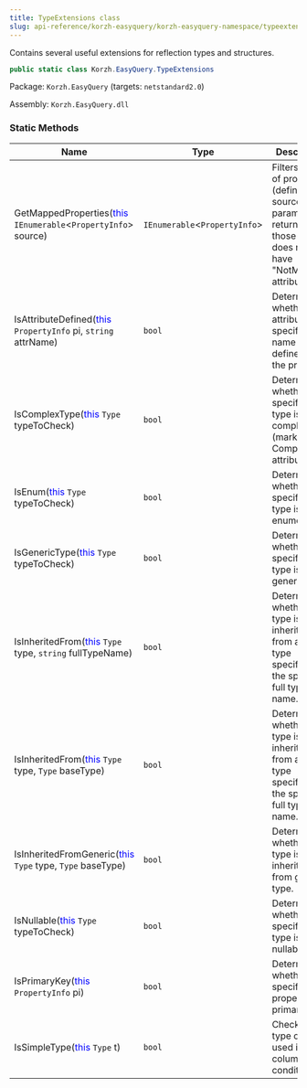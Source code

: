 ```yaml
---
title: TypeExtensions class
slug: api-reference/korzh-easyquery/korzh-easyquery-namespace/typeextensions-class
---
```


Contains several useful extensions for reflection types and structures.
```csharp
public static class Korzh.EasyQuery.TypeExtensions

```
Package: `Korzh.EasyQuery` (targets: `netstandard2.0`)

Assembly: `Korzh.EasyQuery.dll`

### Static Methods

| Name | Type | Description | 
| --- | --- | --- | 
| GetMappedProperties(<span style='color: blue'>this</span> `IEnumerable`&lt;`PropertyInfo`&gt; source) | `IEnumerable`&lt;`PropertyInfo`&gt; | Filters the list of properties (defined by source parameter) to return only those which does not have "NotMapped" attribute. | 
| IsAttributeDefined(<span style='color: blue'>this</span> `PropertyInfo` pi, `string` attrName) | `bool` | Determines whether the attribute with specified name is defined for the property. | 
| IsComplexType(<span style='color: blue'>this</span> `Type` typeToCheck) | `bool` | Determines whether the specified type is complex type (marked by ComplexType attribute). | 
| IsEnum(<span style='color: blue'>this</span> `Type` typeToCheck) | `bool` | Determines whether the specified type is an enumeration. | 
| IsGenericType(<span style='color: blue'>this</span> `Type` typeToCheck) | `bool` | Determines whether the specified type is generic type. | 
| IsInheritedFrom(<span style='color: blue'>this</span> `Type` type, `string` fullTypeName) | `bool` | Determines whether the type is inherited from another type specified by the specified full type name. | 
| IsInheritedFrom(<span style='color: blue'>this</span> `Type` type, `Type` baseType) | `bool` | Determines whether the type is inherited from another type specified by the specified full type name. | 
| IsInheritedFromGeneric(<span style='color: blue'>this</span> `Type` type, `Type` baseType) | `bool` | Determines whether the type is inherited from generic type. | 
| IsNullable(<span style='color: blue'>this</span> `Type` typeToCheck) | `bool` | Determines whether the specified type is a nullable type. | 
| IsPrimaryKey(<span style='color: blue'>this</span> `PropertyInfo` pi) | `bool` | Determines whether specified property is a primary key. | 
| IsSimpleType(<span style='color: blue'>this</span> `Type` t) | `bool` | Checks if the type can be used in columns and conditions |